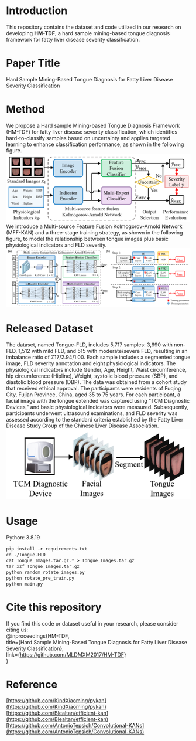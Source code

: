 ﻿# Introduction
This repository contains the dataset and code utilized in our research on developing **HM-TDF**, a hard sample mining-based tongue diagnosis framework for fatty liver disease severity classification. 
# Paper Title
Hard Sample Mining-Based Tongue Diagnosis for Fatty Liver Disease Severity Classification
# Method
We propose a Hard sample Mining-based Tongue Diagnosis Framework (HM-TDF) for fatty liver disease severity classification, which identifies hard-to-classify samples based on uncertainty and applies targeted learning to enhance classification performance, as shown in the following figure.
![image](https://github.com/MLDMXM2017/HM-TDF/blob/main/figures/framework_overview.png)
We introduce a Multi-source Feature Fusion Kolmogorov-Arnold Network (MFF-KAN) and a three-stage training strategy, as shown in the following figure, to model the relationship between tongue images plus basic physiological indicators and FLD severity.
![image](https://github.com/MLDMXM2017/HM-TDF/blob/main/figures/network_and_train_strategy.png)
# Released Dataset
The dataset, named Tongue-FLD, includes 5,717 samples: 3,690 with non-FLD, 1,512 with mild FLD, and 515 with moderate/severe FLD, resulting in an imbalance ratio of 7.17/2.94/1.00. Each sample includes a segmented tongue image, FLD severity annotation and eight physiological indicators. The physiological indicators include Gender, Age, Height, Waist circumference, hip circumference (Hipline), Weight, systolic blood pressure (SBP), and diastolic blood pressure (DBP). The data was obtained from a cohort study that received ethical approval. The participants were residents of Fuqing City, Fujian Province, China, aged 35 to 75 years. For each participant, a facial image with the tongue extended was captured using "TCM Diagnostic Devices," and basic physiological indicators were measured. Subsequently, participants underwent ultrasound examinations, and FLD severity was assessed according to the standard criteria established by the Fatty Liver Disease Study Group of the Chinese Liver Disease Association. 
![image](https://github.com/MLDMXM2017/HM-TDF/blob/main/figures/data_collection_and_preprocessing.png)
# Usage
Python: 3.8.19

    pip install -r requirements.txt
    cd ./Tongue-FLD
    cat Tongue_Images.tar.gz.* > Tongue_Images.tar.gz
    tar xzf Tongue_Images.tar.gz
    python random_rotate_images.py
    python rotate_pre_train.py
    python main.py

# Cite this repository
If you find this code or dataset useful in your research, please consider citing us:  
@inproceedings{HM-TDF,  
  title={Hard Sample Mining-Based Tongue Diagnosis for Fatty Liver Disease Severity Classification},  
  link={https://github.com/MLDMXM2017/HM-TDF}  
}  

# Reference
[https://github.com/KindXiaoming/pykan](https://github.com/KindXiaoming/pykan)  
[https://github.com/Blealtan/efficient-kan](https://github.com/Blealtan/efficient-kan)  
[https://github.com/AntonioTepsich/Convolutional-KANs](https://github.com/AntonioTepsich/Convolutional-KANs)  

